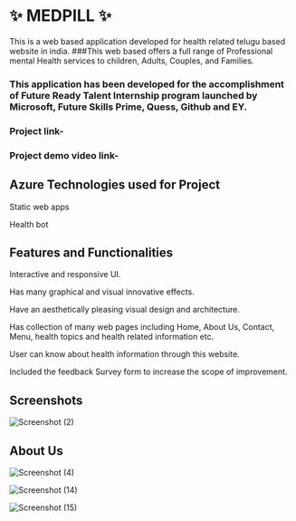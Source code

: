# ✨ MEDPILL ✨

This is a web based application developed for health related telugu based website in india.
###This web based offers a full range of Professional mental Health services to children, Adults, Couples, and Families. 

### This application has been developed for the accomplishment of Future Ready Talent Internship program launched by Microsoft, Future Skills Prime, Quess, Github and EY.
### Project link-

### Project demo video link-

## Azure Technologies used for Project
  Static web apps
  
  Health bot
  
## Features and Functionalities
  Interactive and responsive UI.
  
  Has many graphical and visual innovative effects.
  
  Have an aesthetically pleasing visual design and architecture.
  
  Has collection of many web pages including Home, About Us, Contact, Menu, health topics and health related information etc.
  
  User can know about health information through this website.
  
  Included the feedback Survey form to increase the scope of improvement.

## Screenshots
![Screenshot (2)](https://github.com/20A31A04T2/medicalpill/assets/124042741/e315a239-ca8b-4e75-8b56-138a7b0068b4)

## About Us
![Screenshot (4)](https://github.com/20A31A04T2/medicalpill/assets/124042741/68b14f7b-6c4c-40ab-bcf4-8bbff5d38866)

![Screenshot (14)](https://github.com/20A31A04T2/medicalpill/assets/124042741/b5e64a74-618e-4128-b5d9-cb0721078df6)

![Screenshot (15)](https://github.com/20A31A04T2/medicalpill/assets/124042741/c0def8a6-ddaa-4ee3-9d6f-005fbf402838)



